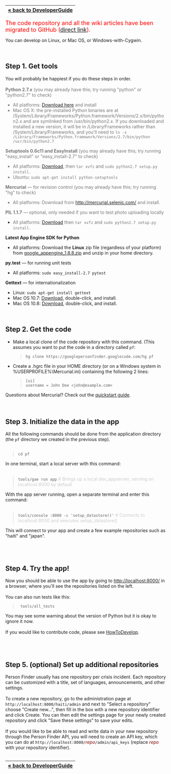 | [« back to DeveloperGuide](DeveloperGuide.md) |
|:-----------------------------------------------|

<font color='red' size='4'>The code repository and all the wiki articles have been migrated to GitHub (<a href='https://github.com/google/personfinder/wiki/GettingStarted'>direct link</a>).</font>

You can develop on Linux, or Mac OS, or Windows-with-Cygwin.

<br>
<h2>Step 1. Get tools</h2>

You will probably be happiest if you do these steps in order.<br>
<br>
<font color='#777'>
<b>Python 2.7.x</b> (you may already have this; try running "python" or "python2.7" to check)<br>
<ul><li>All platforms: <a href='https://www.python.org/download/releases/2.7.6'>Download here</a> and install<br>
</li><li>Mac OS X: the pre-installed Python binaries are at /System/Library/Frameworks/Python.framework/Versions/2.x/bin/python2.x and are symlinked from /usr/bin/python2.x.  If you downloaded and installed a new version, it will be in /Library/Frameworks rather than /System/Library/Frameworks, and you'll need to <code>ln -s /Library/Frameworks/Python.framework/Versions/2.7/bin/python /usr/bin/python2.7</code></li></ul>

<b>Setuptools 0.6c11 and EasyInstall</b> (you may already have this; try running "easy_install" or "easy_install-2.7" to check)<br>
<ul><li>All platforms:  <a href='http://pypi.python.org/packages/source/s/setuptools/setuptools-0.6c11.tar.gz#md5=7df2a529a074f613b509fb44feefe74e'>Download</a>, then <code>tar xvfz</code> and <code>sudo python2.7 setup.py install</code>.<br>
</li><li>Ubuntu: <code>sudo apt-get install python-setuptools</code></li></ul>

<b>Mercurial</b> — for revision control (you may already have this; try running "hg" to check)<br>
<ul><li>All platforms: Download from <a href='http://mercurial.selenic.com/'>http://mercurial.selenic.com/</a> and install.</li></ul>

<b>PIL 1.1.7</b> — optional, only needed if you want to test photo uploading locally<br>
<ul><li>All platforms: <a href='http://effbot.org/downloads/Imaging-1.1.7.tar.gz'>Download</a> then <code>tar xvfz</code> and <code>sudo python2.7 setup.py install</code>.<br>
</font></li></ul>

<b>Latest App Engine SDK for Python</b>
<ul><li>All platforms:  Download the <b>Linux</b> zip file (regardless of your platform) from  <a href='http://googleappengine.googlecode.com/files/google_appengine_1.8.8.zip'>google_appengine_1.8.8.zip</a>  and unzip in your home directory.</li></ul>

<b>py.test</b> — for running unit tests<br>
<ul><li>All platforms: <code>sudo easy_install-2.7 pytest</code></li></ul>

<b>Gettext</b> — for internationalization<br>
<ul><li>Linux: <code>sudo apt-get install gettext</code>
</li><li>Mac OS 10.7: <a href='http://www.ellert.se/PKGS/gettext-0.18.1.1/10.7/gettext.pkg.tar.gz'>Download</a>, double-click, and install.<br>
</li><li>Mac OS 10.8: <a href='http://www.ellert.se/PKGS/gettext-0.18.1.1-u/10.8/gettext.pkg.tar.gz'>Download</a>, double-click, and install.</li></ul>

<br>
<h2>Step 2. Get the code</h2>

<ul><li>Make a local clone of the code repository with this command.  (This assumes you want to put the code in a directory called <code>pf</code>:<br>
<blockquote><code>hg clone https://googlepersonfinder.googlecode.com/hg pf</code></blockquote></li></ul>

<ul><li>Create a .hgrc file in your HOME directory (or on a Windows system in %USERPROFILE%\Mercurial.ini)  containing the following 2 lines:<br>
<blockquote><code>[ui]</code> <br>
<code>username = John Doe &lt;john@example.com&gt;</code></blockquote></li></ul>

Questions about Mercurial?  Check out the <a href='http://mercurial.selenic.com/wiki/QuickStart'>quickstart guide</a>.<br>
<br>
<br>
<h2>Step 3. Initialize the data in the app</h2>

All the following commands should be done from the application directory (the <code>pf</code> directory we created in the previous step).<br>
<br>
<blockquote><code>cd pf</code></blockquote>

In one terminal, start a local server with this command:<br>
<br>
<blockquote><code>tools/gae run app</code> <font color='#ccc'># Brings up a local dev_appserver, serving on localhost:8000 by default</font></blockquote>

With the app server running, open a separate terminal and enter this command:<br>
<br>
<blockquote><code>tools/console :8000 -c 'setup_datastore()'</code> <font color='#ccc'># Connects to localhost:8000 and executes setup_datastore()</font></blockquote>

This will connect to your app and create a few example repositories such as "haiti" and "japan".<br>
<br>
<br>
<br>
<h2>Step 4. Try the app!</h2>

Now you should be able to use the app by going to <a href='http://localhost:8000/'>http://localhost:8000/</a> in a browser, where you'll see the repositories listed on the left.<br>
<br>
You can also run tests like this:<br>
<blockquote><code> tools/all_tests </code></blockquote>

You may see some warning about the version of Python but it is okay to ignore it now.<br>
<br>
If you would like to contribute code, please see <a href='HowToDevelop.md'>HowToDevelop</a>.<br>
<br>
<br>
<br>
<h2>Step 5. (optional) Set up additional repositories</h2>

Person Finder usually has one repository per crisis incident.  Each repository can be customized with a title, set of languages, announcements, and other settings.<br>
<br>
To create a new repository, go to the administration page at <code>http://localhost:8000/haiti/admin</code> and next to "Select a repository" choose "Create new...", then fill in the box with a new repository identifier and click Create.  You can then edit the settings page for your newly created repository and click "Save these settings" to save your edits.<br>
<br>
If you would like to be able to read and write data in your new repository through the Person Finder API, you will need to create an API key, which you can do at <code>http://localhost:8000/</code><font color='#800'><var>repo</var></font><code>/admin/api_keys</code> (replace <font color='#800'><var>repo</var></font> with your repository identifier).<br>
<br>
<table><thead><th> <a href='DeveloperGuide.md'>« back to DeveloperGuide</a> </th></thead><tbody>